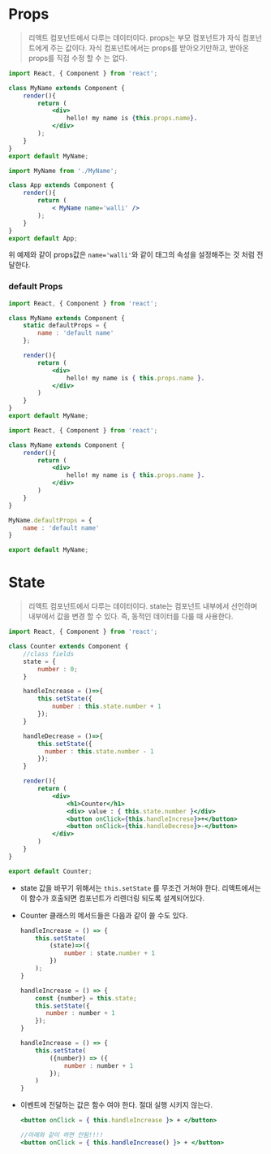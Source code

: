 # Props

> 리액트 컴포넌트에서 다루는 데이터이다. props는 부모 컴포넌트가 자식 컴포넌트에게 주는 값이다. 자식 컴포넌트에서는 props를 받아오기만하고, 받아온 props를 직접 수정 할 수 는 없다.

```jsx
import React, { Component } from 'react';

class MyName extends Component {
    render(){
        return (
            <div>
                hello! my name is {this.props.name}.
            </div>
        );
    }
}
export default MyName;
```

```jsx
import MyName from './MyName';

class App extends Component {
    render(){
        return (
            < MyName name='walli' />
        );
    }
}
export default App;
```

위 예제와 같이 props값은 `name='walli'`와 같이 태그의 속성을 설정해주는 것 처럼 전달한다.



### default Props

```jsx
import React, { Component } from 'react';

class MyName extends Component {
    static defaultProps = {
        name : 'default name'
    };

	render(){
        return (
            <div>
                hello! my name is { this.props.name }.
            </div>
        )
	}
}
export default MyName;
```

```jsx
import React, { Component } from 'react';

class MyName extends Component {
	render(){
        return (
            <div>
                hello! my name is { this.props.name }.
            </div>
        )
	}
}

MyName.defaultProps = {
    name : 'default name'
}

export default MyName;
```





# State

> 리액트 컴포넌트에서 다루는 데이터이다. state는 컴포넌트 내부에서 선언하며 내부에서 값을 변경 할 수 있다. 즉, 동적인 데이터를 다룰 때 사용한다.

```jsx
import React, { Component } from 'react';

class Counter extends Component {
	//class fields
    state = {
        number : 0;
    }

    handleIncrease = ()=>{
        this.setState({
            number : this.state.number + 1
        });
    }

    handleDecrease = ()=>{
        this.setState({
          number : this.state.number - 1
        });
    }

    render(){
        return (
            <div>
                <h1>Counter</h1>
                <div> value : { this.state.number }</div>
                <button onClick={this.handleIncrese}>+</button>
                <button onClick={this.handleDecrese}>-</button>
            </div>
        )
    }
}

export default Counter;
```

- state 값을 바꾸기 위해서는 `this.setState` 를 무조건 거쳐야 한다. 리액트에서는 이 함수가 호출되면 컴포넌트가 리렌더링 되도록 설계되어있다.

- Counter 클래스의 메서드들은 다음과 같이 쓸 수도 있다.

  ```javascript
  handleIncrease = () => {
      this.setState(
          (state)=>({
              number : state.number + 1
          })
      );
  }
  ```

  ```javascript
  handleIncrease = () => {
      const {number} = this.state;
      this.setState({
         number : number + 1 
      });
  }
  ```

  ```javascript
  handleIncrease = () => {
      this.setState(
          ({number}) => ({
              number : number + 1
          });
      )
  }
  ```

- 이벤트에 전달하는 값은 함수 여야 한다. 절대 실행 시키지 않는다.

  ```jsx
  <button onClick = { this.handleIncrease }> + </button>
  
  //아래와 같이 하면 안됨!!!!
  <button onClick = { this.handleIncrease() }> + </button>
  ```

